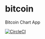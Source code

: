 # bitcoin
Bitcoin Chart App

[![CircleCI](https://circleci.com/gh/fkshiba/bitcoin.svg?style=svg)](https://circleci.com/gh/fkshiba/bitcoin)
